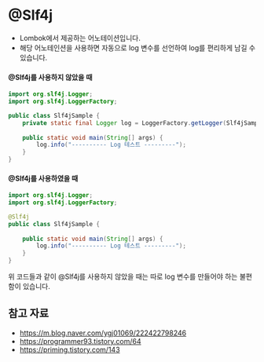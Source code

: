 # @Slf4j 
- Lombok에서 제공하는 어노테이션입니다.
- 해당 어노테인션을 사용하면 자동으로 log 변수를 선언하여 log를 편리하게 남길 수 있습니다.

#### @Slf4j를 사용하지 않았을 때
```java
import org.slf4j.Logger; 
import org.slf4j.LoggerFactory; 

public class Slf4jSample { 
	private static final Logger log = LoggerFactory.getLogger(Slf4jSample.class); 
	
	public static void main(String[] args) { 
		log.info("---------- Log 테스트 ---------"); 
	} 
}
```
#### @Slf4j를 사용하였을 때
```java
import org.slf4j.Logger; 
import org.slf4j.LoggerFactory; 

@Slf4j
public class Slf4jSample { 
	
	public static void main(String[] args) { 
		log.info("---------- Log 테스트 ---------"); 
	} 
}

```
위 코드들과 같이 @Slf4j를 사용하지 않았을 때는 따로 log 변수를 만들어야 하는 불편함이 있습니다.

## 참고 자료
- https://m.blog.naver.com/ygj01069/222422798246
- https://programmer93.tistory.com/64
- https://priming.tistory.com/143